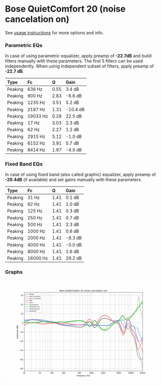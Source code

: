 # Bose QuietComfort 20 (noise cancelation on)
See [usage instructions](https://github.com/jaakkopasanen/AutoEq#usage) for more options and info.

### Parametric EQs
In case of using parametric equalizer, apply preamp of **-22.7dB** and build filters manually
with these parameters. The first 5 filters can be used independently.
When using independent subset of filters, apply preamp of **-22.7 dB**.

| Type    | Fc       |    Q | Gain     |
|:--------|:---------|:-----|:---------|
| Peaking | 636 Hz   | 0.55 | 3.4 dB   |
| Peaking | 900 Hz   | 2.83 | -6.6 dB  |
| Peaking | 1235 Hz  | 3.51 | 5.2 dB   |
| Peaking | 2187 Hz  | 1.31 | -10.4 dB |
| Peaking | 19033 Hz | 0.28 | 22.5 dB  |
| Peaking | 17 Hz    | 3.03 | 2.3 dB   |
| Peaking | 62 Hz    | 2.27 | 1.2 dB   |
| Peaking | 2915 Hz  | 5.12 | -1.0 dB  |
| Peaking | 6152 Hz  | 3.91 | 5.7 dB   |
| Peaking | 8414 Hz  | 1.97 | -4.0 dB  |

### Fixed Band EQs
In case of using fixed band (also called graphic) equalizer, apply preamp of **-29.4dB**
(if available) and set gains manually with these parameters.

| Type    | Fc       |    Q | Gain    |
|:--------|:---------|:-----|:--------|
| Peaking | 31 Hz    | 1.41 | 0.1 dB  |
| Peaking | 62 Hz    | 1.41 | 1.0 dB  |
| Peaking | 125 Hz   | 1.41 | 0.3 dB  |
| Peaking | 250 Hz   | 1.41 | 0.7 dB  |
| Peaking | 500 Hz   | 1.41 | 2.3 dB  |
| Peaking | 1000 Hz  | 1.41 | 0.6 dB  |
| Peaking | 2000 Hz  | 1.41 | -8.3 dB |
| Peaking | 4000 Hz  | 1.41 | -0.0 dB |
| Peaking | 8000 Hz  | 1.41 | 1.6 dB  |
| Peaking | 16000 Hz | 1.41 | 29.2 dB |

### Graphs
![](./Bose%20QuietComfort%2020%20(noise%20cancelation%20on).png)